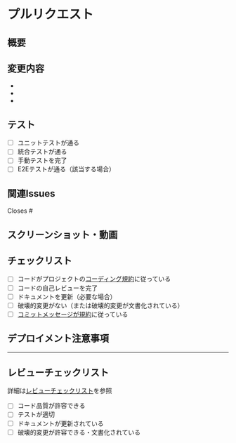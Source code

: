 # プルリクエスト

## 概要
<!-- このPRが何をするか簡潔に説明してください -->

## 変更内容
<!-- このPRの主な変更点を列挙してください -->
-
-
-

## テスト
<!-- 変更をどのようにテストしたか説明してください -->
- [ ] ユニットテストが通る
- [ ] 統合テストが通る
- [ ] 手動テストを完了
- [ ] E2Eテストが通る（該当する場合）

## 関連Issues
<!-- 関連するissueをリンクしてください -->
Closes #

## スクリーンショット・動画
<!-- 該当する場合、変更を説明するスクリーンショットや動画を追加してください -->

## チェックリスト
- [ ] コードがプロジェクトの[コーディング規約](../docs/development/coding-standards.md)に従っている
- [ ] コードの自己レビューを完了
- [ ] ドキュメントを更新（必要な場合）
- [ ] 破壊的変更がない（または破壊的変更が文書化されている）
- [ ] [コミットメッセージが規約](../docs/development/commit-guidelines.md)に従っている

## デプロイメント注意事項
<!-- 特別なデプロイメント上の考慮事項があれば記載してください -->

---
<!-- メンテナー向け -->
## レビューチェックリスト
詳細は[レビューチェックリスト](../docs/development/review-checklist.md)を参照

- [ ] コード品質が許容できる
- [ ] テストが適切
- [ ] ドキュメントが更新されている
- [ ] 破壊的変更が許容できる・文書化されている
